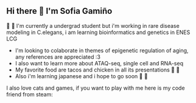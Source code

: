 ## Hi there 👋 I'm Sofia Gamiño
🌱 :seedling:	I'm currently a undergrad student but i'm working in rare disease modeling in C.elegans, i am learning bioinformatics and genetics in ENES LCG
- I'm looking to colaborate in themes of epigenetic regulation of aging, any references are appreciated :3
- I also want to learn more about ATAQ-seq, single cell and RNA-seq
- My favorite food are tacos and chicken in all its presentations 🍖 :meat_on_bone:
- Also i'm learning japanese and i hope to go soon 🗻 :mount_fuji:	

I also love cats and games, if you want to play with me here is my code friend from steam: 

<!--
**ghobi20/ghobi20** is a ✨ _special_ ✨ repository because its `README.md` (this file) appears on your GitHub profile.

Here are some ideas to get you started:

- 🔭 I’m currently working on ...
- 🌱 I’m currently learning ...
- 👯 I’m looking to collaborate on ...
- 🤔 I’m looking for help with ...
- 💬 Ask me about ...
- 📫 How to reach me: ...
- 😄 Pronouns: ...
- ⚡ Fun fact: ...
-->
